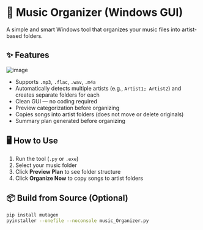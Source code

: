 # 🎵 Music Organizer (Windows GUI)

A simple and smart Windows tool that organizes your music files into artist-based folders.

## ✨ Features
![image](https://github.com/user-attachments/assets/794e6f9a-bdc2-4c8b-8f08-de198834abf5)

- Supports `.mp3`, `.flac`, `.wav`, `.m4a`
- Automatically detects multiple artists (e.g., `Artist1; Artist2`) and creates separate folders for each
- Clean GUI — no coding required
- Preview categorization before organizing
- Copies songs into artist folders (does not move or delete originals)
- Summary plan generated before organizing

## 🖥️ How to Use

1. Run the tool (`.py` or `.exe`)
2. Select your music folder
3. Click **Preview Plan** to see folder structure
4. Click **Organize Now** to copy songs to artist folders

## 📦 Build from Source (Optional)

```bash
pip install mutagen
pyinstaller --onefile --noconsole music_Organizer.py

